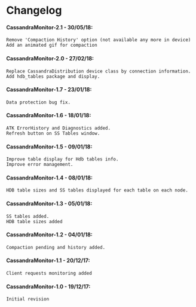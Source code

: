 # Changelog

#### CassandraMonitor-2.1 - 30/05/18:
    Remove 'Compaction History' option (not available any more in device)
    Add an animated gif for compaction

#### CassandraMonitor-2.0 - 27/02/18:
    Replace CassandraDistribution device class by connection information.
    Add hdb_tables package and display.

#### CassandraMonitor-1.7 - 23/01/18:
    Data protection bug fix.

#### CassandraMonitor-1.6 - 18/01/18:
    ATK ErrorHistory and Diagnostics added.
    Refresh button on SS Tables window.

#### CassandraMonitor-1.5 - 09/01/18:
    Improve table display for Hdb tables info.
    Improve error management.

#### CassandraMonitor-1.4 - 08/01/18:
    HDB table sizes and SS tables displayed for each table on each node.

#### CassandraMonitor-1.3 - 05/01/18:
    SS tables added.
    HDB table sizes added

#### CassandraMonitor-1.2 - 04/01/18:
    Compaction pending and history added.

#### CassandraMonitor-1.1 - 20/12/17:
    Client requests monitoring added

#### CassandraMonitor-1.0 - 19/12/17:
    Initial revision
